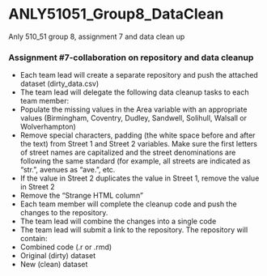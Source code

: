 # ANLY51051_Group8_DataClean
Anly 510_51 group 8, assignment 7 and data clean up

### Assignment #7-collaboration on repository and data cleanup
* Each team lead will create a separate repository and push the attached dataset (dirty_data.csv)
* The team lead will delegate the following data cleanup tasks to each team member:
* Populate the missing values in the Area variable with an appropriate values (Birmingham, Coventry, Dudley, Sandwell, Solihull, Walsall or Wolverhampton)
* Remove special characters, padding (the white space before and after the text) from Street 1 and Street 2 variables. Make sure the first letters of street names are capitalized and the street denominations are following the same standard (for example, all streets are indicated as “str.”, avenues as “ave.”, etc.
* If the value in Street 2 duplicates the value in Street 1, remove the value in Street 2
* Remove the “Strange HTML column”
* Each team member will complete the cleanup code and push the changes to the repository.
* The team lead will combine the changes into a single code
* The team lead will submit a link to the repository. The repository will contain:  
* Combined code (.r or .rmd) 
* Original (dirty) dataset 
* New (clean) dataset

